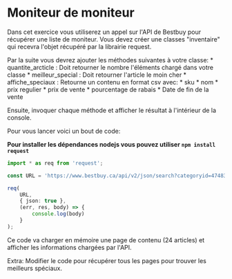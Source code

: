 # Moniteur de moniteur

Dans cet exercice vous utiliserez un appel sur l'API de Bestbuy pour récupérer une liste de moniteur. Vous devez créer une classes "inventaire" qui recevra l'objet récupéré par la librairie request. 

Par la suite vous devrez ajouter les méthodes suivantes à votre classe:
    * quantite_arcticle : Doit retourner le nombre l'éléments chargé dans votre classe
    * meilleur_special : Doit retourner l'article le moin cher
    * affiche_speciaux : Retourne un contenu en format csv avec:
        * sku
        * nom
        * prix regulier
        * prix de vente
        * pourcentage de rabais
        * Date de fin de la vente

Ensuite, invoquer chaque méthode et afficher le résultat à l'intérieur de la console.

Pour vous lancer voici un bout de code:

**Pour installer les dépendances nodejs vous pouvez utiliser `npm install request`**

```typescript
import * as req from 'request';

const URL = 'https://www.bestbuy.ca/api/v2/json/search?categoryid=474835&currentRegion=QC&include=facets%2C%20redirects&lang=fr-CA&page=1&pageSize=24&path=&query=&exp=labels%2Cb&sortBy=relevance&sortDir=desc';

req(
    URL,
    { json: true },
    (err, res, body) => {
        console.log(body)
    }
);
```

Ce code va charger en mémoire une page de contenu (24 articles) et afficher les informations chargées par l'API.

Extra: Modifier le code pour récupérer tous les pages pour trouver les meilleurs spéciaux.
